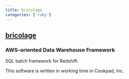 ```yaml
---
title: bricolage
categories: ['ruby']
---
```

## [bricolage](https://github.com/bricolages/bricolage)

### AWS-oriented Data Warehouse Framework


SQL batch framework for Redshift.

This software is written in working time in Cookpad, Inc.

